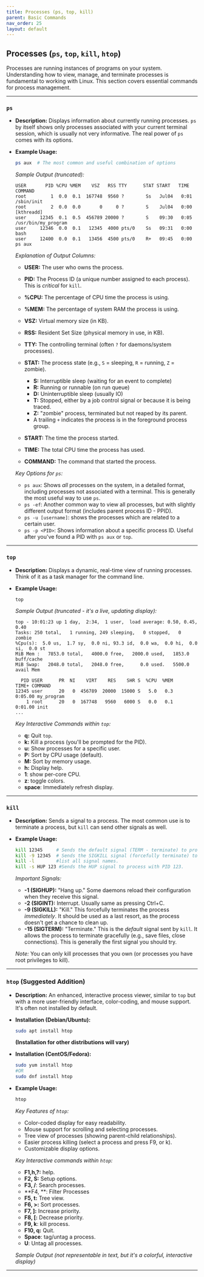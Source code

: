 ```yaml
---
title: Processes (ps, top, kill)
parent: Basic Commands
nav_order: 25
layout: default
---
```


## Processes (`ps`, `top`, `kill`, `htop`)

Processes are running instances of programs on your system. Understanding how to view, manage, and terminate processes is fundamental to working with Linux. This section covers essential commands for process management.

---

### `ps`

- **Description:** Displays information about currently running processes. `ps` by itself shows only processes associated with your current terminal session, which is usually not very informative. The real power of `ps` comes with its options.
- **Example Usage:**

  ```bash
  ps aux  # The most common and useful combination of options
  ```

  _Sample Output (truncated):_

  ```
  USER       PID %CPU %MEM    VSZ   RSS TTY      STAT START   TIME COMMAND
  root         1  0.0  0.1  167748  9560 ?        Ss   Jul04   0:01 /sbin/init
  root         2  0.0  0.0       0     0 ?        S    Jul04   0:00 [kthreadd]
  user     12345  0.1  0.5  456789 20000 ?        S    09:30   0:05 /usr/bin/my_program
  user     12346  0.0  0.1   12345  4000 pts/0    Ss   09:31   0:00 bash
  user     12400  0.0  0.1   13456  4500 pts/0    R+   09:45   0:00 ps aux
  ```

  _Explanation of Output Columns:_

  - **USER:** The user who owns the process.
  - **PID:** The Process ID (a unique number assigned to each process). This is _critical_ for `kill`.
  - **%CPU:** The percentage of CPU time the process is using.
  - **%MEM:** The percentage of system RAM the process is using.
  - **VSZ:** Virtual memory size (in KB).
  - **RSS:** Resident Set Size (physical memory in use, in KB).
  - **TTY:** The controlling terminal (often `?` for daemons/system processes).
  - **STAT:** The process state (e.g., `S` = sleeping, `R` = running, `Z` = zombie).

    - **S:** Interruptible sleep (waiting for an event to complete)
    - **R:** Running or runnable (on run queue)
    - **D:** Uninterruptible sleep (usually IO)
    - **T:** Stopped, either by a job control signal or because it is being traced.
    - **Z:** "zombie" process, terminated but not reaped by its parent.
    - A trailing `+` indicates the process is in the foreground process group.

  - **START:** The time the process started.
  - **TIME:** The total CPU time the process has used.
  - **COMMAND:** The command that started the process.

  _Key Options for `ps`:_

  - `ps aux`: Shows _all_ processes on the system, in a detailed format, including processes not associated with a terminal. This is generally the most useful way to use `ps`.
  - `ps -ef`: Another common way to view all processes, but with slightly different output format (includes parent process ID - PPID).
  - `ps -u [username]`: shows the processes which are related to a certain user.
  - `ps -p <PID>`: Shows information about a specific process ID. Useful after you've found a PID with `ps aux` or `top`.

---

### `top`

- **Description:** Displays a dynamic, real-time view of running processes. Think of it as a task manager for the command line.
- **Example Usage:**

  ```bash
  top
  ```

  _Sample Output (truncated - it's a live, updating display):_

  ```
  top - 10:01:23 up 1 day,  2:34,  1 user,  load average: 0.50, 0.45, 0.40
  Tasks: 250 total,   1 running, 249 sleeping,   0 stopped,   0 zombie
  %Cpu(s):  5.0 us,  1.7 sy,  0.0 ni, 93.3 id,  0.0 wa,  0.0 hi,  0.0 si,  0.0 st
  MiB Mem :   7853.0 total,   4000.0 free,   2000.0 used,   1853.0 buff/cache
  MiB Swap:   2048.0 total,   2048.0 free,      0.0 used.   5500.0 avail Mem

    PID USER      PR  NI    VIRT    RES    SHR S  %CPU  %MEM     TIME+ COMMAND
  12345 user      20   0  456789  20000  15000 S   5.0   0.3   0:05.00 my_program
      1 root      20   0  167748   9560   6000 S   0.0   0.1   0:01.00 init
  ...
  ```

  _Key Interactive Commands within `top`:_

  - **q:** Quit `top`.
  - **k:** Kill a process (you'll be prompted for the PID).
  - **u:** Show processes for a specific user.
  - **P:** Sort by CPU usage (default).
  - **M:** Sort by memory usage.
  - **h:** Display help.
  - **1**: show per-core CPU.
  - **z**: toggle colors.
  - **space**: Immediately refresh display.

---

### `kill`

- **Description:** Sends a signal to a process. The most common use is to terminate a process, but `kill` can send other signals as well.
- **Example Usage:**

  ```bash
  kill 12345     # Sends the default signal (TERM - terminate) to process ID 12345
  kill -9 12345  # Sends the SIGKILL signal (forcefully terminate) to process ID 12345
  kill -l        #list all signal names.
  kill -s HUP 123 #Sends the HUP signal to process with PID 123.

  ```

  _Important Signals:_

  - **-1 (SIGHUP):** "Hang up." Some daemons reload their configuration when they receive this signal.
  - **-2 (SIGINT):** Interrupt. Usually same as pressing Ctrl+C.
  - **-9 (SIGKILL):** "Kill." This forcefully terminates the process _immediately_. It should be used as a last resort, as the process doesn't get a chance to clean up.
  - **-15 (SIGTERM):** "Terminate." This is the _default_ signal sent by `kill`. It allows the process to terminate gracefully (e.g., save files, close connections). This is generally the first signal you should try.

  _Note:_ You can only kill processes that you own (or processes you have root privileges to kill).

---

### `htop` (Suggested Addition)

- **Description:** An enhanced, interactive process viewer, similar to `top` but with a more user-friendly interface, color-coding, and mouse support. It's often not installed by default.
- **Installation (Debian/Ubuntu):**
  ```bash
  sudo apt install htop
  ```
  **(Installation for other distributions will vary)**
- **Installation (CentOS/Fedora):**


    ```bash
    sudo yum install htop
    #OR
    sudo dnf install htop
    ```

- **Example Usage:**

  ```bash
  htop
  ```

  _Key Features of `htop`:_

  - Color-coded display for easy readability.
  - Mouse support for scrolling and selecting processes.
  - Tree view of processes (showing parent-child relationships).
  - Easier process killing (select a process and press F9, or k).
  - Customizable display options.

  _Key Interactive commands within `htop`:_

  - **F1,h,?:** help.
  - **F2, S:** Setup options.
  - **F3, /**: Search processes.
  - \*\*F4, \*\*: Filter Processes
  - **F5, t:** Tree view.
  - **F6, >:** Sort processes.
  - **F7, ]:** Increase priority.
  - **F8, [:** Decrease priority.
  - **F9, k**: kill process.
  - **F10, q:** Quit.
  - **Space**: tag/untag a process.
  - **U**: Untag all processes.

  _Sample Output (not representable in text, but it's a colorful, interactive display)_

---
